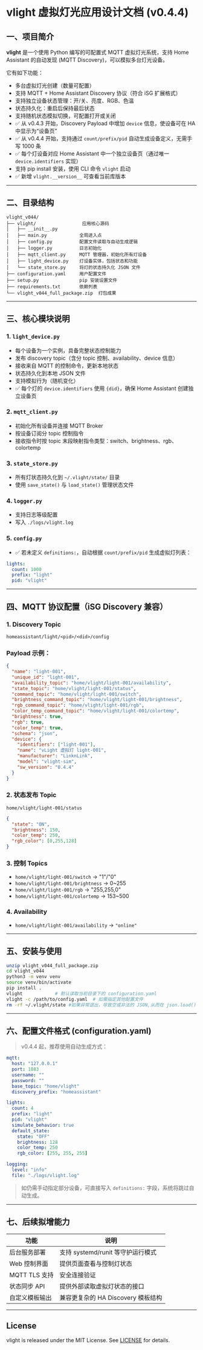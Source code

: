 # vlight 虚拟灯光应用设计文档 (v0.4.4)

## 一、项目简介

**vlight** 是一个使用 Python 编写的可配置式 MQTT 虚拟灯光系统，支持 Home Assistant 的自动发现 (MQTT Discovery)，可以模拟多台灯光设备。

它有如下功能：

* 多台虚拟灯光创建（数量可配置）
* 支持 MQTT + Home Assistant Discovery 协议（符合 iSG 扩展格式）
* 支持独立设备状态管理：开/关、亮度、RGB、色温
* 状态持久化：重启后保持最后状态
* 支持随机状态模拟切换，可配置打开或关闭
* ✅ 从 v0.4.3 开始，Discovery Payload 中增加 `device` 信息，使设备可在 HA 中显示为“设备页”
* ✅ 从 v0.4.4 开始，支持通过 `count/prefix/pid` 自动生成设备定义，无需手写 1000 条
* ✅ 每个灯设备对应 Home Assistant 中一个独立设备页（通过唯一 `device.identifiers` 实现）
* 支持 pip install 安装，使用 CLI 命令 `vlight` 启动
* ✅ 新增 `vlight.__version__` 可查看当前库版本

---

## 二、目录结构

```
vlight_v044/
├── vlight/                 应用核心源码
│   ├── __init__.py        
│   ├── main.py            全局进入点
│   ├── config.py          配置文件读取与自动生成逻辑
│   ├── logger.py          日志初始化
│   ├── mqtt_client.py     MQTT 管理器，初始化所有灯设备
│   ├── light_device.py    灯设备实体，包括状态和功能
│   └── state_store.py     将灯的状态持久化 JSON 文件
├── configuration.yaml     用户配置文件
├── setup.py               pip 安装设置文件
├── requirements.txt       依赖列表
└── vlight_v044_full_package.zip  打包成果
```

---

## 三、核心模块说明

### 1. `light_device.py`

* 每个设备为一个实例，具备完整状态控制能力
* 发布 discovery topic（含分 topic 控制、availability、device 信息）
* 接收来自 MQTT 的控制命令，更新本地状态
* 状态持久化到本地 JSON 文件
* 支持模拟行为（随机变化）
* ✅ 每个灯的 `device.identifiers` 使用 `{did}`，确保 Home Assistant 创建独立设备页

### 2. `mqtt_client.py`

* 初始化所有设备并连接 MQTT Broker
* 按设备订阅分 topic 控制指令
* 接收指令时按 topic 末段映射指令类型：switch、brightness、rgb、colortemp

### 3. `state_store.py`

* 所有灯状态持久化到 `~/.vlight/state/` 目录
* 使用 `save_state()` 与 `load_state()` 管理状态文件

### 4. `logger.py`

* 支持日志等级配置
* 写入 `./logs/vlight.log`

### 5. `config.py`

* ✅ 若未定义 `definitions:`，自动根据 `count/prefix/pid` 生成虚拟灯列表：

```yaml
lights:
  count: 1000
  prefix: "light"
  pid: "vlight"
```

---

## 四、MQTT 协议配置（iSG Discovery 兼容）

### 1. Discovery Topic

```
homeassistant/light/<pid>/<did>/config
```

### Payload 示例：

```json
{
  "name": "light-001",
  "unique_id": "light-001",
  "availability_topic": "home/vlight/light-001/availability",
  "state_topic": "home/vlight/light-001/status",
  "command_topic": "home/vlight/light-001/switch",
  "brightness_command_topic": "home/vlight/light-001/brightness",
  "rgb_command_topic": "home/vlight/light-001/rgb",
  "color_temp_command_topic": "home/vlight/light-001/colortemp",
  "brightness": true,
  "rgb": true,
  "color_temp": true,
  "schema": "json",
  "device": {
    "identifiers": ["light-001"],
    "name": "vLight 虚拟灯 light-001",
    "manufacturer": "LinknLink",
    "model": "vlight-sim",
    "sw_version": "0.4.4"
  }
}
```

### 2. 状态发布 Topic

```
home/vlight/light-001/status
```

```json
{
  "state": "ON",
  "brightness": 150,
  "color_temp": 250,
  "rgb_color": [0,255,128]
}
```

### 3. 控制 Topics

* `home/vlight/light-001/switch` → "1"/"0"
* `home/vlight/light-001/brightness` → 0\~255
* `home/vlight/light-001/rgb` → "255,255,0"
* `home/vlight/light-001/colortemp` → 153\~500

### 4. Availability

* `home/vlight/light-001/availability` → `"online"`

---

## 五、安装与使用

```bash
unzip vlight_v044_full_package.zip
cd vlight_v044
python3 -m venv venv
source venv/bin/activate
pip install .
vlight            # 默认读取当前目录下的 configuration.yaml
vlight -c /path/to/config.yaml  # 如需指定其他配置文件
rm -rf ~/.vlight/state #如果异常退出，导致空或非法的 JSON,从而在 json.load() 时出错
```

---

## 六、配置文件格式 (configuration.yaml)

> v0.4.4 起，推荐使用自动生成方式：

```yaml
mqtt:
  host: "127.0.0.1"
  port: 1883
  username: ""
  password: ""
  base_topic: "home/vlight"
  discovery_prefix: "homeassistant"

lights:
  count: 4
  prefix: "light"
  pid: "vlight"
  simulate_behavior: true
  default_state:
    state: "OFF"
    brightness: 128
    color_temp: 250
    rgb_color: [255, 255, 255]

logging:
  level: "info"
  file: "./logs/vlight.log"
```

> 如仍需手动指定部分设备，可直接写入 `definitions:` 字段，系统将跳过自动生成。

---

## 七、后续拟增能力

| 功能          | 说明                       |
| ----------- | ------------------------ |
| 后台服务部署      | 支持 systemd/runit 等守护运行模式 |
| Web 控制界面    | 提供页面查看与控制灯状态             |
| MQTT TLS 支持 | 安全连接验证                   |
| 状态同步 API    | 提供外部读取虚拟灯状态的接口           |
| 自定义模板输出     | 兼容更复杂的 HA Discovery 模板结构 |

---

## License

vlight is released under the MIT License. See [LICENSE](LICENSE) for details.
